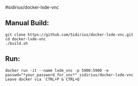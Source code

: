 #sidirius/docker-lxde-vnc

Manual Build:
--
    git clone https://github.com/Sidirius/docker-lxde-vnc.git
    cd docker-lxde-vnc
    ./build.sh

Run:
--
    docker run -it --name lxde_vnc -p 5900:5900 -e passwd="*your_password_for_vnc*" sidirius/docker-lxde-vnc
    Leave docker via `CTRL+P & CTRL+Q`
